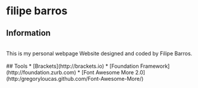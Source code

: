 # filipe barros
## Information
</br>
This is my personal webpage
Website designed and coded by Filipe Barros.
</br>
</br>
## Tools
* [Brackets](http://brackets.io)
* [Foundation Framework](http://foundation.zurb.com)
* [Font Awesome More 2.0](http:/gregoryloucas.github.com/Font-Awesome-More/)
